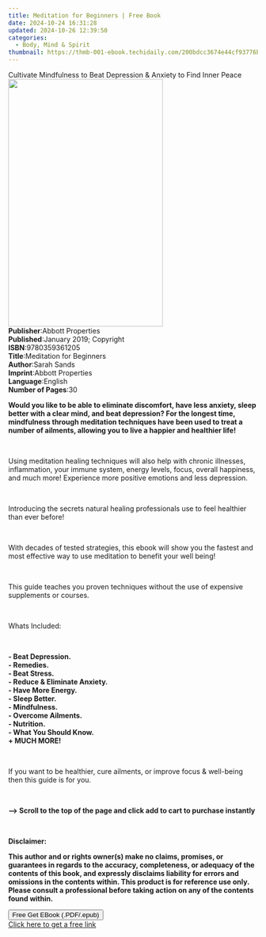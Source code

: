 ```yaml
---
title: Meditation for Beginners | Free Book
date: 2024-10-24 16:31:28
updated: 2024-10-26 12:39:50
categories:
  - Body, Mind & Spirit
thumbnail: https://thmb-001-ebook.techidaily.com/200bdcc3674e44cf93776bbfeb140e4304abac51cc4a9203e0d6625186f3bb5f.jpg
---
```

<main id="book-container">
  <div class="flex flex-col">
    <div class="book-brief flex-1 py-6 px-4 sm:p-6 md:py-10 md:px-8">
      <!-- brief-->
      <div class="book-brief-main">
        Cultivate Mindfulness to Beat Depression & Anxiety to Find Inner Peace
      </div>
    </div>
    <div
      class="book-meta-info flex-1 grid gap-4 col-start-1 col-end-3 row-start-1 sm:mb-6 sm:grid-cols-4 lg:gap-6 lg:col-start-2 lg:row-end-6 lg:row-span-6 lg:mb-0"
    >
      <div
        class="book-meta-info-left place-content-center mt-4 p-4 text-sm leading-6 col-start-2 col-span-2 dark:text-slate-400"
      >
        <img
          class="w-full h-500 object-cover rounded-lg sm:h-255 sm:col-span-2 lg:col-span-full"
          src="https://img-001-ebook.techidaily.com/101d0bf54159d8327b689ff00253166911f6ddcd6269ea5ce400b0b660c305b5.jpg"
          alt=""
          width="312"
          height="500"
        />
      </div>
      <div
        class="book-meta-info-right mt-2 col-start-1 row-start-2 col-span-3 self-center"
      >
        <!-- meta data  -->
        <div class="flex flex-col px-4 md:px-8">
          <div class="flex-1">
            <strong>Publisher</strong>:<span class="px-2"
              >Abbott Properties</span
            >
          </div>
          <div class="flex-1">
            <strong>Published</strong>:<span class="px-2"
              >January 2019; Copyright</span
            >
          </div>
          <div class="flex-1">
            <strong>ISBN</strong>:<span class="px-2">9780359361205</span>
          </div>
          <div class="flex-1">
            <strong>Title</strong>:<span class="px-2"
              >Meditation for Beginners</span
            >
          </div>
          <div class="flex-1">
            <strong>Author</strong>:<span class="px-2">Sarah Sands</span>
          </div>
          <div class="flex-1">
            <strong>Imprint</strong>:<span class="px-2">Abbott Properties</span>
          </div>
          <div class="flex-1">
            <strong>Language</strong>:<span class="px-2">English</span>
          </div>
          <div class="flex-1">
            <strong>Number of Pages</strong>:<span class="px-2">30</span>
          </div>
        </div>
      </div>
    </div>
    <div class="book-description flex-1 py-6 px-4 sm:p-6 md:py-10 md:px-8">
      <div class="book-description-main">
        <div accordion-content="" id="description">
          <p>
            <strong
              >Would you like to be able to eliminate discomfort, have less
              anxiety, sleep better with a clear mind, and beat depression? For
              the longest time, mindfulness through meditation techniques have
              been used to treat a number of ailments, allowing you to live a
              happier and healthier life!</strong
            >
          </p>
          <p>&nbsp;</p>
          <p>
            Using meditation healing techniques will also help with chronic
            illnesses, inflammation, your immune system, energy levels, focus,
            overall happiness, and much more! Experience more positive emotions
            and less depression.
          </p>
          <p>&nbsp;</p>
          <p>
            Introducing the secrets natural healing professionals use to feel
            healthier than ever before!
          </p>
          <p>&nbsp;</p>
          <p>
            With decades of tested strategies, this ebook will show you the
            fastest and most effective way to use meditation to benefit your
            well being!
          </p>
          <p>&nbsp;</p>
          <p>
            This guide teaches you proven techniques without the use of
            expensive supplements or courses.
          </p>
          <p>&nbsp;</p>
          <p>Whats Included:</p>
          <p>&nbsp;</p>
          <p>
            <strong
              >- Beat Depression.<br />- Remedies.<br />- Beat Stress.<br />-
              Reduce &amp; Eliminate Anxiety.<br />- Have More Energy.<br />-
              Sleep Better.<br />- Mindfulness.<br />- Overcome Ailments.<br />-
              Nutrition.<br />- What You Should Know.<br />+ MUCH MORE!</strong
            >
          </p>
          <p>&nbsp;</p>
          <p>
            If you want to be healthier, cure ailments, or improve focus &amp;
            well-being then this guide is for you.
          </p>
          <p>&nbsp;</p>
          <p>
            <strong
              >--&gt; Scroll to the top of the page and click add to cart to
              purchase instantly
            </strong>
          </p>
          <p><strong>&nbsp;</strong></p>
          <p><strong>Disclaimer:&nbsp;</strong></p>
          <p>
            <strong
              >This author and or rights owner(s) make no claims, promises, or
              guarantees in regards to the accuracy, completeness, or adequacy
              of the contents of this book, and expressly disclaims liability
              for errors and omissions in the contents within. This product is
              for reference use only. Please consult a professional before
              taking action on any of the contents found within.</strong
            >
          </p>
        </div>
        <strong><div class="accordion-fader"></div></strong>
      </div>
    </div>
    <div class="book-excerpts flex-1 py-6 px-4 sm:p-6 md:py-10 md:px-8"></div>
    <div
      class="book-about-author flex-1 py-6 px-4 sm:p-6 md:py-10 md:px-8"
    ></div>
    <div class="book-free-get flex-1 py-6 px-4 sm:p-6 md:py-10 md:px-8">
      <button
        id="btn-free-get"
        class="bg-blue-500 hover:bg-blue-700 text-white font-bold py-2 px-4 rounded"
      >
        Free Get EBook (.PDF/.epub)
      </button>
      <div id="countdown-display" class="px-2 text-lg mt-2"></div>
      <a
        id="free-link"
        class="hidden bg-blue-500 hover:bg-blue-700 text-white font-bold py-2 px-4 rounded"
        href="https://www.ebooks.com/en-us/book/209868501/meditation-for-beginners/sarah-sands/"
        target="_blank"
        >Click here to get a free link</a
      >
    </div>
    <script>
      let countdownTime = 0;
      let countdownInterval = null;
      document
        .getElementById('btn-free-get')
        .addEventListener('click', startCountdown);
      function startCountdown() {
        countdownTime = new Date().getTime() + 60000 * 3;
        countdownInterval = setInterval(updateCountdown, 1000);
        document.getElementById('btn-free-get').disabled = true;
        document
          .getElementById('btn-free-get')
          .classList.add('bg-gray-500', 'cursor-not-allowed');
      }
      function updateCountdown() {
        let currentTime = new Date().getTime();
        let timeLeft = countdownTime - currentTime;
        let secondsLeft = Math.floor(timeLeft / 1000);
        document.getElementById('countdown-display').innerHTML =
          `Remaining time: ${secondsLeft} seconds.`;
        if (secondsLeft <= 0) {
          clearInterval(countdownInterval);
          document.getElementById('btn-free-get').classList.add('hidden');
          document.getElementById('free-link').classList.remove('hidden');
          document.getElementById('countdown-display').innerHTML = '';
        }
      }
    </script>
  </div>
</main>
